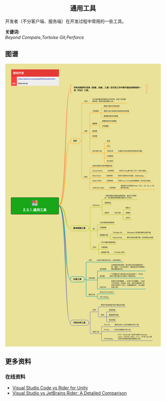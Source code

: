 <h2 align="center">通用工具</h2>
<p>
开发者（不分客户端、服务端）在开发过程中常用的一些工具。
</p>

**关键词:**<br/>
*Beyond Compare,Tortoise Git,Perforce*

## 图谱

![图片加载中...](../../exports/2.3.1.通用工具.png?raw=true)

## 更多资料

### 在线资料

* [Visual Studio Code vs Rider for Unity](https://gametorrahod.com/visual-studio-code-vs-rider-unity/)
* [Visual Studio vs JetBrains Rider: A Detailed Comparison](https://codingsight.com/visual-studio-vs-jetbrains-rider-a-detailed-comparison/)